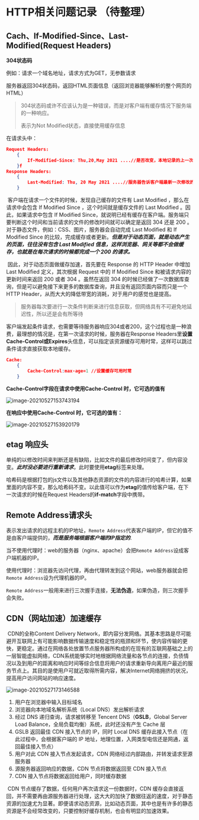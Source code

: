 # HTTP相关问题记录  （待整理）  

## Cach、If-Modified-Since、Last-Modified(Request Headers)

**304状态码**

例如：请求一个域名地址，请求方式为GET，无参数请求

服务器返回304状态码，返回HTML页面信息（返回浏览器能够解析的整个网页的HTML）

> 304状态码或许不应该认为是一种错误，而是对客户端有缓存情况下服务端的一种响应。
>
> 表示为Not Modified状态，直接使用缓存信息  

在请求头中：  

```json
Request Headers:
	{
        If-Modified-Since: Thu,20,May 2021 ....//是否改变，本地记录的上一次改变的时间
    }f
Response Headers:
	{
        Last-Modified: Thu, 20 May 2021 ....//服务器告诉客户端最新一次修改的时间
    }
```

​		客户端在请求一个文件的时候，发现自己缓存的文件有 Last Modified ，那么在请求中会包含 If Modified Since ，这个时间就是缓存文件的 Last Modified 。因此，如果请求中包含 If Modified Since，就说明已经有缓存在客户端。服务端只要判断这个时间和当前请求的文件的修改时间就可以确定是返回 304 还是 200 。
对于静态文件，例如：CSS、图片，服务器会自动完成 Last Modified 和 If Modified Since 的比较，完成缓存或者更新。***但是对于动态页面，就是动态产生的页面，往往没有包含 Last Modified 信息，这样浏览器、网关等都不会做缓存，也就是在每次请求的时候都完成一个 200 的请求。***

​		因此，对于动态页面做缓存加速，首先要在 Response 的 HTTP Header 中增加 Last Modified 定义，其次根据 Request 中的 If Modified Since 和被请求内容的更新时间来返回 200 或者 304 。虽然在返回 304 的时候已经做了一次数据库查询，但是可以避免接下来更多的数据库查询，并且没有返回页面内容而只是一个 HTTP Header，从而大大的降低带宽的消耗，对于用户的感觉也是提高。  



> 服务器每次要进行一次条件判断来进行信息获取，但网络具有不可避免地延迟性，所以还是会有所等待

​		客户端发起条件请求，也需要等待服务器响应304或者200，这个过程也是一种浪费，最理想的情况是，在第一次请求的时候，服务器在Response Headers里**设置Cache-Control或Expires**头信息，可以指定该资源缓存可用时常，这样可以跳过条件请求直接获取本地缓存。

```json
Cache:
	{
    	Cache-Control:max-age=1 //设置缓存可用时常
	}
```





**Cache-Control字段在请求中使用Cache-Control 时，它可选的值有**  


![image-20210527153743194](C:\Users\admin\AppData\Roaming\Typora\typora-user-images\image-20210527153743194.png)



**在响应中使用Cache-Control 时，它可选的值有：**  

![image-20210527153920179](C:\Users\admin\AppData\Roaming\Typora\typora-user-images\image-20210527153920179.png)



## etag	响应头

​		单纯的以修改时间来判断还是有缺陷，比如文件的最后修改时间变了，但内容没变。***此时没必要进行重新请求***，此时要使用**etag**标签来处理。

​		哈希码是根据打包的js文件以及其他静态资源的文件的内容进行的哈希计算，如果里面的内容不变，那么哈希码不变。以此值可以作为**etag**的值传给客户端，在下一次请求的时候在Request Headers的**if-match**字段中携带。

## Remote Address请求头  

​		表示发出请求的远程主机的IP地址，`Remote Address`代表客户端的IP，但它的值不是由客户端提供的，***而是服务端根据客户端的IP指定的***.

当不使用代理时：web的服务器（nginx、apache）会把`Remote Address`设成客户端机器的IP。

使用代理时：浏览器先访问代理，再由代理转发到这个网站，web服务器就会把`Remote Address`设为代理机器的IP。

`Remote Address`一般用来进行三次握手连接，**无法伪造**，如果伪造，则三次握手会失败。  



## CDN（网站加速）加速缓存  

​		CDN的全称Content Delivery Network，即内容分发网络。其基本思路是尽可能避开互联网上有可能影响数据传输速度和稳定性的瓶颈和环节，使内容传输的更快，更稳定。通过在网络各处放置节点服务器所构成的在现有的互联网基础之上的一层智能虚拟网络，CDN系统能够实时地根据网络流量和各节点的连接，负债情况以及到用户的距离和响应时间等综合信息将用户的请求重新导向离用户最近的服务节点上。其目的是使用户可就近取得所需内容，解决Internet网络拥挤的状况，提高用户访问网站的响应速度。  

![image-20210527173146588](C:\Users\admin\AppData\Roaming\Typora\typora-user-images\image-20210527173146588.png)

1. 用户在浏览器中输入目标域名
2. 浏览器向本地域名解析系统（Local DNS）发出解析请求
3. 经过 DNS 递归查询，请求被转移至 Tencent DNS（**GSLB**，Global Server Load Balance，全局负载均衡）系统，此时还没有产生 Cache 层
4. GSLB 返回最佳 CDN 接入节点的 IP，同时 Local DNS 缓存此接入节点（在此过程中，会根据客户端的 IP 地址，地理位置，入网类型电信还是网通，返回最佳接入节点）
5. 用户对此 CDN 接入节点发起请求，CDN 网络经过内部路由，并转发请求至源服务器
6. 源服务器返回响应的数据，CDN 节点将数据返回至 CDN 接入节点
7. CDN 接入节点将数据返回给用户，同时缓存数据

​    CDN 节点缓存了数据，任何用户再次请求这一份数据时，CDN 缓存会直接返回，并不需要再由源服务器进行处理，这大大的加快了数据往返的速度，对于静态资源的加速尤为显著。即便请求动态资源，比如动态页面，其中也是有许多的静态资源是不会经常改变的，只要控制好缓存机制，也会有明显的加速效果。